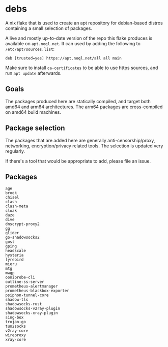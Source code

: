# debs

A nix flake that is used to create an apt repository for debian-based
distros containing a small selection of packages.

A live and mostly up-to-date version of the repo this flake produces is
available on `apt.noql.net`. It can used by adding the following to
`/etc/apt/sources.list`:

```
deb [trusted=yes] https://apt.noql.net/all all main
```

Make sure to install `ca-certificates` to be able to use https sources,
and run `apt update` afterwards.

## Goals
The packages produced here are statically compiled, and target
both amd64 and arm64 architectures. The arm64 packages are
cross-compiled on amd64 build machines.

## Package selection
The packages that are added here are generally
anti-censorship/proxy, networking, encryption/privacy related tools. The
selection is updated very regularly.

If there's a tool that would be appropriate to add, please file an
issue.

## Packages
```
age
brook
chisel
clash
clash-meta
cloak
daze
dive
dnscrypt-proxy2
gg
glider
go-shadowsocks2
gost
gping
headscale
hysteria
lyrebird
mieru
mtg
mwgp
ooniprobe-cli
outline-ss-server
prometheus-alertmanager
prometheus-blackbox-exporter
psiphon-tunnel-core
shadow-tls
shadowsocks-rust
shadowsocks-v2ray-plugin
shadowsocks-xray-plugin
sing-box
trojan-go
tun2socks
v2ray-core
wireproxy
xray-core
```
